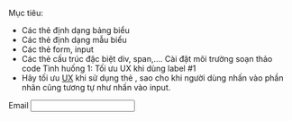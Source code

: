 Mục tiêu:
-	Các thẻ định dạng bảng biểu 
-	Các thẻ định dạng mẫu biểu 
-	Các thẻ form, input 
-	Các thẻ cấu trúc đặc biệt div, span,…. 
Cài đặt môi trường soạn thảo code
Tình huống 1: Tối ưu UX khi dùng label #1 
-	Hãy tối ưu [UX](https://htmlcss.fullstack.edu.vn/?id=d4eb93ca-6dfd-4ce4-93dc-6fd51ce3541a) khi sử dụng thẻ <label>, sao cho khi người dùng nhấn vào phần nhãn cũng tương tự như nhấn vào input.
<form action="">
     <label for="#">Email</label>
     <input type="email" name="email" id="email">
 </form>
